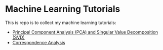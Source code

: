 # Machine Learning Tutorials

This is repo is to collect my machine learning tutorials:

- [Principal Component Analysis (PCA) and Singular Value Decomposition (SVD)](./notebook/pca_svd.ipynb)
- [Correspondence Analysis](./notebook/corranal.ipynb)
